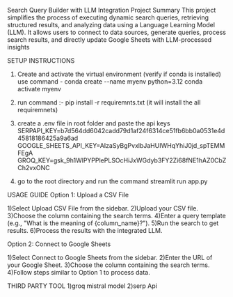 Search Query Builder with LLM Integration
Project Summary
This project simplifies the process of executing dynamic search queries, retrieving structured results, and analyzing data using a Language Learning Model (LLM).
It allows users to connect to data sources, generate queries, process search results, and directly update Google Sheets with LLM-processed insights

SETUP INSTRUCTIONS

1) Create and activate the virtual environment
    (verify if conda is installed)
   use command - conda create --name myenv python=3.12
                 conda activate myenv

2) run command :- pip install -r requiremnts.txt
  (it will install the all requiremnets)

3) create a .env file in root folder
  and paste the api keys
 SERPAPI_KEY=b7d564dd6042cadd79d1af24f6314ce51fb6bb0a0531e4d45818186425a9a6ad
 GOOGLE_SHEETS_API_KEY=AIzaSyBgPvxlbJaHUIWHqYhiJ0jd_spTEMMFEgA
 GROQ_KEY=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

4) go to the root directory and run the command
    streamlit run app.py


USAGE GUIDE
Option 1: Upload a CSV File

1)Select Upload CSV File from the sidebar.
2)Upload your CSV file.
3)Choose the column containing the search terms.
4)Enter a query template (e.g., "What is the meaning of {column_name}?").
5)Run the search to get results.
6)Process the results with the integrated LLM.

Option 2: Connect to Google Sheets

1)Select Connect to Google Sheets from the sidebar.
2)Enter the URL of your Google Sheet.
3)Choose the column containing the search terms.
4)Follow steps similar to Option 1 to process data.


THIRD PARTY TOOL
1)groq mistral model
2)serp Api
